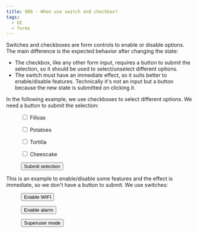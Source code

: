 ```yaml
---
title: 008 - When use switch and checkbox?
tags:
  - UI
  - forms
---
```


Switches and checkboxes are form controls to enable or disable options. The main
difference is the expected behavior after changing the state:

<!-- more -->

- The checkbox, like any other form input, requires a button to submit the
  selection, so it should be used to select/unselect different options.
- The switch must have an immediate effect, so it suits better to enable/disable
  features. Technically it's not an input but a button because the new state is
  submitted on clicking it.

In the following example, we use checkboxes to select different options. We need
a button to submit the selection:

<figure style="display:grid;gap:1em;justify-items:start;">
  <label><input type="checkbox"> Filloas</label>
  <label><input type="checkbox"> Potatoes</label>
  <label><input type="checkbox"> Tortilla</label>
  <label><input type="checkbox"> Cheescake</label>
  <button class="button is-primary">Submit selection</button>
</figure>

This is an example to enable/disable some features and the effect is immediate,
so we don't have a button to submit. We use switches:

<figure style="display:grid;gap:1em;justify-items:start;">
  <button role="switch" onclick="this.setAttribute('aria-checked', this.getAttribute('aria-checked') === 'true' ? 'false' : 'true')">Enable WIFI</button>
  <button role="switch" onclick="this.setAttribute('aria-checked', this.getAttribute('aria-checked') === 'true' ? 'false' : 'true')">Enable alarm</button>
  <button role="switch" onclick="this.setAttribute('aria-checked', this.getAttribute('aria-checked') === 'true' ? 'false' : 'true')">Superuser mode</button>
</figure>
